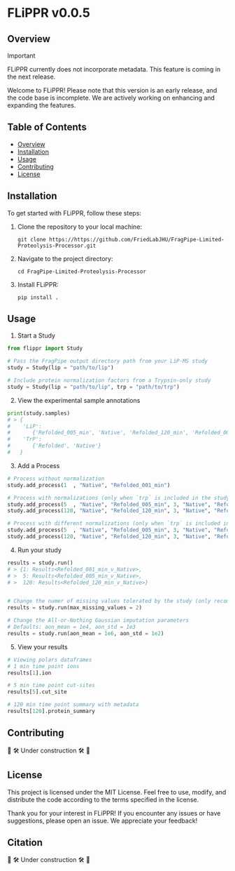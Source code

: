 # FLiPPR v0.0.5

## Overview

> [!IMPORTANT]  
> FLiPPR currently does not incorporate metadata. This feature is coming in the next release.

Welcome to FLiPPR! Please note that this version is an early release, and the code base is incomplete. We are actively working on enhancing and expanding the features.

## Table of Contents

- [Overview](#overview)
- [Installation](#installation)
- [Usage](#usage)
- [Contributing](#contributing)
- [License](#license)

## Installation

To get started with FLiPPR, follow these steps:

1. Clone the repository to your local machine:

    ```
    git clone https://https://github.com/FriedLabJHU/FragPipe-Limited-Proteolysis-Processor.git
    ```

2. Navigate to the project directory:

    ```
    cd FragPipe-Limited-Proteolysis-Processor
    ```

3. Install FLiPPR:

    ```
    pip install .
    ```

## Usage

1. Start a Study

```python
from flippr import Study

# Pass the FragPipe output directory path from your LiP-MS study
study = Study(lip = "path/to/lip")

# Include protein normalization factors from a Trypsin-only study
study = Study(lip = "path/to/lip", trp = "path/to/trp")
```

2. View the experimental sample annotations

```python
print(study.samples)
# > {
#    'LiP': 
#       {'Refolded_005_min', 'Native', 'Refolded_120_min', 'Refolded_001_min'},
#    'TrP': 
#       {'Refolded', 'Native'}
#   }
```

3. Add a Process

```python
# Process without normalization
study.add_process(1  , "Native", "Refolded_001_min")

# Process with normalizations (only when `trp` is included in the study)
study.add_process(5  , "Native", "Refolded_005_min", 3, "Native", "Refolded", 3)
study.add_process(120, "Native", "Refolded_120_min", 3, "Native", "Refolded", 3)

# Process with different normalizations (only when `trp` is included in the study & contains all normalization conditions)
study.add_process(5  , "Native", "Refolded_005_min", 3, "Native", "Refolded_005_min", 3)
study.add_process(120, "Native", "Refolded_120_min", 3, "Native", "Refolded_120_min", 3)
```

4. Run your study

```python
results = study.run()
# > {1: Results<Refolded_001_min_v_Native>,
# >  5: Results<Refolded_005_min_v_Native>,
# >  120: Results<Refolded_120_min_v_Native>}


# Change the numer of missing values tolerated by the study (only recommended for studies with +4 replicates in all conditions)
results = study.run(max_missing_values = 2)

# Change the All-or-Nothing Gaussian imputation parameters
# Defaults: aon_mean = 1e4, aon_std = 1e3
results = study.run(aon_mean = 1e6, aon_std = 1e2)

```

5. View your results

```python
# Viewing polars dataframes
# 1 min time point ions
results[1].ion

# 5 min time point cut-sites
results[5].cut_site

# 120 min time point summary with metadata
results[120].protein_summary
```

## Contributing

:safety_vest: :hammer_and_wrench: Under construction :hammer_and_wrench: :safety_vest:	

## License

This project is licensed under the MIT License. Feel free to use, modify, and distribute the code according to the terms specified in the license.

Thank you for your interest in FLiPPR! If you encounter any issues or have suggestions, please open an issue. We appreciate your feedback!

## Citation

:safety_vest: :hammer_and_wrench: Under construction :hammer_and_wrench: :safety_vest:	

